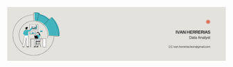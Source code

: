 <div id="header" align="center">
  <img decoding="async" src="https://github.com/ivan-leon15/ivan-leon15/blob/main/banner.png" width="800"/>
</div>


<!--
**ivan-leon15/ivan-leon15** is a ✨ _special_ ✨ repository because its `README.md` (this file) appears on your GitHub profile.

Here are some ideas to get you started:

- 🔭 I’m currently working on ...
- 🌱 I’m currently learning ...
- 👯 I’m looking to collaborate on ...
- 🤔 I’m looking for help with ...
- 💬 Ask me about ...
- 📫 How to reach me: ...
- 😄 Pronouns: ...
- ⚡ Fun fact: ...
-->
